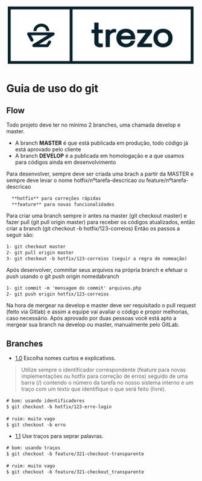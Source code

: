 ![avatar](https://raw.githubusercontent.com/trezoteam/git-style-guide/master/identidade-nova-azul.png)

# Guia de uso do git

## Flow

Todo projeto deve ter no mínimo 2 branches, uma chamada develop e master. 

* A branch **MASTER** é que está publicada em produção, todo código já está aprovado pelo cliente 
* A branch **DEVELOP** é a publicada em homologação e a que usamos para códigos ainda em desenvolvimento 

Para desenvolver, sempre deve ser criada uma brach a partir da MASTER e sempre deve levar o nome hotfix/nºtarefa-descricao ou feature/nºtarefa-descricao 

```
  **hotfix** para correções rápidas
  **feature** para novas funcionalidades
```

Para criar uma branch sempre ir antes na master (git checkout master) e fazer pull (git pull origin master) para receber os códigos atualizados, então criar a branch (git checkout -b hotfix/123-correios) Então os passos a seguir são: 

```
1- git checkout master
2- git pull origin master
3- git checkout -b hotfix/123-correios (seguir a regra de nomeação)
```
Após desenvolver, commitar seus arquivos na própria branch e efetuar o push usando o git push origin nomedabranch 

```
1- git commit -m 'mensagem do commit' arquivos.php
2- git push origin hotfix/123-correios
```

Na hora de mergear na develop e master deve ser requisitado o pull request (feito via Gitlab) e assim a equipe vai avaliar o código e propor melhorias, caso necessário. Após aprovado por duas pessoas você está apto a mergear sua branch na develop ou master, manualmente pelo GitLab. 

## Branches

  - [1.0](#) Escolha nomes curtos e explicativos.
  > Utilize sempre o identificador correspondente (feature para novas implementações ou hotfix para correção de erros) seguido de uma barra (/) contendo o número da tarefa no nosso sistema interno e um traço com um texto que identifique o que será feito (livre).

```
# bom: usando identificadores
$ git checkout -b hotfix/123-erro-login

# ruim: muito vago
$ git checkout -b erro
```

  - [1.1](#) Use traços para seprar palavras.

```
# bom: usando traços
$ git checkout -b feature/321-checkout-transparente

# ruim: muito vago
$ git checkout -b feature/321-checkout_transparente
```
